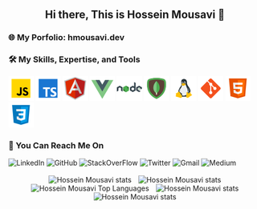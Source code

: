
<h2 style="text-align: center">Hi there, This is Hossein Mousavi 👋</h2>


<!--
**hossein13m/hossein13m** is a ✨ _special_ ✨ repository because its `README.md` (this file) appears on your GitHub profile.

Here are some ideas to get you started:

- 🔭 I’m currently working on ...
- 🌱 I’m currently learning ...
- 👯 I’m looking to collaborate on ...
- 🤔 I’m looking for help with ...
- 💬 Ask me about ...
- 📫 How to reach me: ...
- 😄 Pronouns: ...
- ⚡ Fun fact: ...
-->


<h3>
   <a style="text-decoration: none !important" href="https://hmousavi.dev/" target="_blank">
        <span> 🌐 My Porfolio: hmousavi.dev </span>
    </a>
</h3>


<h3>🛠  My Skills, Expertise, and Tools</h3>
  <div>
    <a style="text-decoration: none !important" href="https://hmousavi.dev/" target="_blank">
        <img src="./assets/javascript.png" alt="js"/>
    </a>
    <a style="text-decoration: none !important" href="https://hmousavi.dev/" target="_blank">
        <img src="./assets/typescript.png" alt="ts"/>
    </a>
    <a style="text-decoration: none !important" href="https://hmousavi.dev/" target="_blank">
        <img src="./assets/angular.png" alt="angular"/>
    </a>
    <a style="text-decoration: none !important" href="https://hmousavi.dev/" target="_blank">
        <img src="./assets/vue-js.png" alt="vue"/>
    </a>
    <a style="text-decoration: none !important" href="https://hmousavi.dev/" target="_blank">
        <img src="./assets/nodejs.png" alt="nodejs"/>
    </a>
    <a style="text-decoration: none !important" href="https://hmousavi.dev/" target="_blank">
        <img src="./assets/mongodb.png" alt="mongodb"/>
    </a>
    <a style="text-decoration: none !important" href="https://hmousavi.dev/" target="_blank">
        <img src="./assets/linux.png" alt="linux"/>
    </a>
    <a style="text-decoration: none !important" href="https://hmousavi.dev/" target="_blank">
        <img src="./assets/git.png" alt="git"/>
    </a>
    <a style="text-decoration: none !important" href="https://hmousavi.dev/" target="_blank">
        <img src="./assets/html-5.png" alt="html"/>
    </a>
    <a style="text-decoration: none !important" href="https://hmousavi.dev/" target="_blank">
        <img src="./assets/css3.png" alt="css"/>
    </a>
<!--  image credit: https://icons8.com/  -->
  </div>
    

  <h3>🔎 You Can Reach Me On</h3> 
<div>
    <a style="text-decoration: none !important" href="https://www.linkedin.com/in/hossein13m" target="_blank"><img src="https://img.shields.io/badge/LinkedIn-0077B5?style=for-the-badge&logo=linkedin&logoColor=white" alt="LinkedIn"/></a>
    <a style="text-decoration: none !important" href="https://github.com/hossein13m/" target="_blank"><img src="https://img.shields.io/badge/GitHub-100000?style=for-the-badge&logo=github&logoColor=white" alt="GitHub"/></a>
    <a style="text-decoration: none !important" href="https://stackoverflow.com/users/10341207/hossein-mousavi" target="_blank"><img src="https://img.shields.io/badge/Stack_Overflow-D64A17?style=for-the-badge&logo=stack-overflow&logoColor=white" alt="StackOverFlow"/></a>
    <a style="text-decoration: none !important" href="https://twitter.com/hossein13m" target="_blank"><img src="https://img.shields.io/badge/Twitter-1DA1F2?style=for-the-badge&logo=twitter&logoColor=white" alt="Twitter"/></a>
    <a style="text-decoration: none !important" href="mailto:dev.hosseinmousavi@gmail.com" target="_blank"><img src="https://img.shields.io/badge/Gmail-D14836?style=for-the-badge&logo=gmail&logoColor=white" alt="Gmail"/></a>
    <a style="text-decoration: none !important" href="https://medium.com/@hossein13m" target="_blank"><img src="https://img.shields.io/badge/Medium-100000?style=for-the-badge&logo=medium&logoColor=white" alt="Medium"/></a>
</div>

<br/>

<div style="text-align: center" >

   <a style="margin: 5px; text-decoration: none !important"  href="https://hmousavi.dev/" target="_blank">
        <img height="170px" width="550px"  src="https://github-profile-summary-cards.vercel.app/api/cards/profile-details?username=hossein13m&theme=dracula" alt="Hossein Mousavi stats"/>
   </a>
   <a style="margin: 5px; text-decoration: none !important"  href="https://hmousavi.dev/" target="_blank">
        <img height="170px" src="https://github-profile-summary-cards.vercel.app/api/cards/stats?username=hossein13m&theme=dracula" alt="Hossein Mousavi stats"/>
   </a>


   <a style="margin: 5px; text-decoration: none !important" href="https://hmousavi.dev/" target="_blank">
        <img height="170px"  src="https://github-readme-stats.vercel.app/api/top-langs/?username=hossein13m&show_icons=true&theme=dracula&langs_count=12&layout=compact&hide_border=true" alt="Hossein Mousavi Top Languages"/>
   </a>
   <a style="margin: 5px; text-decoration: none !important"  href="https://hmousavi.dev/" target="_blank">
        <img height="170px" src="https://github-profile-summary-cards.vercel.app/api/cards/productive-time?username=hossein13m&theme=dracula" alt="Hossein Mousavi stats"/>
   </a>
   <a style="margin: 5px; text-decoration: none !important"  href="https://hmousavi.dev/" target="_blank">
        <img height="170px" src="https://i.pinimg.com/originals/e4/26/70/e426702edf874b181aced1e2fa5c6cde.gif" alt="Hossein Mousavi stats"/>
   </a>
   
    
</div>

